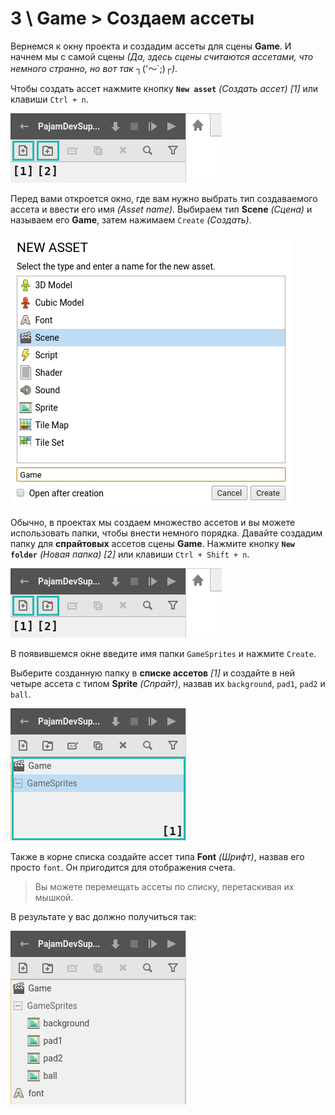 # 3 \ Game > Создаем ассеты

Вернемся к окну проекта и создадим ассеты для сцены **Game**. И начнем мы с самой сцены _(Да, здесь сцены считаются ассетами, что немного странно, но вот так_ ┐('～`;)┌_)_.

Чтобы создать ассет нажмите кнопку **``New asset``** _(Создать ассет) [1]_  или клавиши ``Ctrl + n``.

![Создание ассетов](img/ch03-01.png)

Перед вами откроется окно, где вам нужно выбрать тип создаваемого ассета и ввести его имя _(Asset name)_. Выбираем тип **Scene** _(Сцена)_ и называем его **Game**, затем нажимаем ``Create`` _(Создать)_.

![Создание сцены](img/ch03-02.png)

Обычно, в проектах мы создаем множество ассетов и вы можете использовать папки, чтобы внести немного порядка. Давайте создадим папку для **спрайтовых** ассетов сцены **Game**. Нажмите кнопку **``New folder``** _(Новая папка) [2]_ или клавиши ``Ctrl + Shift + n``.

![Создание папок](img/ch03-01.png)

В появившемся окне введите имя папки ``GameSprites`` и нажмите ``Create``.

Выберите созданную папку в **списке ассетов** _[1]_ и создайте в ней четыре ассета с типом **Sprite** _(Спрайт)_, назвав их ``background``, ``pad1``, ``pad2`` и ``ball``.

![Список ассетов](img/ch03-03.png)

Также в корне списка создайте ассет типа **Font** _(Шрифт)_, назвав его просто ``font``. Он пригодится для отображения счета. 

> Вы можете перемещать ассеты по списку, перетаскивая их мышкой.

В результате у вас должно получиться так:

![Результат](img/ch03-04.png)
